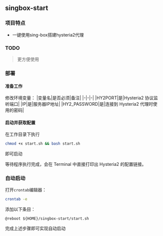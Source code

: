 ## singbox-start

### 项目特点
* 一键使用sing-box搭建hysteria2代理

### TODO

> 更方便使用

### 部署

#### 准备工作
修改环境变量：
|变量名|是否必须|备注|
|-|-|-|
|HY2PORT|是|Hysteria2 协议监听端口|
|IP|是|服务器IP地址|
|HY2_PASSWORD|是|连接到 Hysteria2 代理时使用的密码|

#### 启动并获取配置

在工作目录下执行
```bash
chmod +x start.sh && bash start.sh
```
即可启动

等待程序执行完成，会在 Terminal 中直接打印出 Hysteria2 的配置链接。

### 自动启动

打开`crontab`编辑器：
```bash
crontab -e
```
添加以下条目：
```plaintext
@reboot ${HOME}/singbox-start/start.sh
```
完成上述步骤即可实现自动启动
